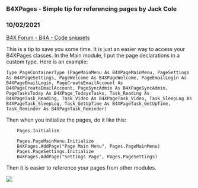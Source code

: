 ### B4XPages - Simple tip for referencing pages by Jack Cole
### 10/02/2021
[B4X Forum - B4A - Code snippets](https://www.b4x.com/android/forum/threads/134743/)

This is a tip to save you some time. It is just an easier way to access your B4XPages classes. In the Main module, I put the page declarations in a custom type. Here is an example:  
  

```B4X
Type PageContainerType (PageMainMenu As B4XPageMainMenu, PageSettings As B4XPageSettings, PageWelcome As B4XPageWelcome, PageEmailLogin As B4XPageEmailLogin, PageCreateEmailAccount As B4XPageCreateEmailAccount, PageSyncAdmin As B4XPageSyncAdmin, PageTasksToday As B4XPage_TodaysTasks, Task_Reading As B4XPageTask_Reading, Task_Video As B4XPageTask_Video, Task_SleepLog As B4XPageTask_SleepLog, Task_GetUpTime As B4XPageTask_GetUpTime, Task_Reminder As B4XPageTask_Reminder)
```

  
  
Then when you initialize the pages, do it like this:  
  

```B4X
    Pages.Initialize  
      
    Pages.PageMainMenu.Initialize  
    B4XPages.AddPage("Page Main Menu", Pages.PageMainMenu)  
    Pages.PageSettings.Initialize  
    B4XPages.AddPage("Settings Page", Pages.PageSettings)
```

  
  
Then it is easier to reference your pages from other modules.  
  
![](https://www.b4x.com/android/forum/attachments/119792)